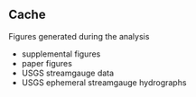 ## Cache
Figures generated during the analysis

- supplemental figures
- paper figures
- USGS streamgauge data
- USGS ephemeral streamgauge hydrographs